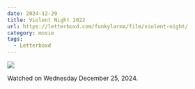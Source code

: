 ```yaml
---
date: 2024-12-29
title: Violent Night 2022
url: https://letterboxd.com/funkylarma/film/violent-night/
category: movie
tags:
  - Letterboxd
---
```


![](https://a.ltrbxd.com/resized/film-poster/8/0/9/3/9/5/809395-violent-night-0-600-0-900-crop.jpg?v=9d0180c01a)

Watched on Wednesday December 25, 2024.
